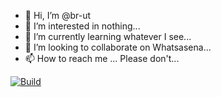 - 👋 Hi, I’m @br-ut
- 👀 I’m interested in nothing...
- 🌱 I’m currently learning whatever I see...
- 💞️ I’m looking to collaborate on Whatsasena...
- 📫 How to reach me ... Please don't...

[![Build](https://www.buymeacoffee.com/assets/img/custom_images/yellow_img.png)](https://www.buymeacoffee.com/brut)

<!---
br-ut/br-ut is a ✨ special ✨ repository because its `README.md` (this file) appears on your GitHub profile.
You can click the Preview link to take a look at your changes.
--->
